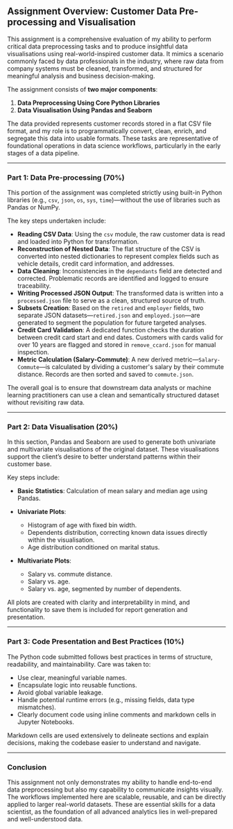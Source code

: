 
## **Assignment Overview: Customer Data Pre-processing and Visualisation**

This assignment is a comprehensive evaluation of my ability to perform critical data preprocessing tasks and to produce insightful data visualisations using real-world-inspired customer data. It mimics a scenario commonly faced by data professionals in the industry, where raw data from company systems must be cleaned, transformed, and structured for meaningful analysis and business decision-making.

The assignment consists of **two major components**:

1. **Data Preprocessing Using Core Python Libraries**
2. **Data Visualisation Using Pandas and Seaborn**

The data provided represents customer records stored in a flat CSV file format, and my role is to programmatically convert, clean, enrich, and segregate this data into usable formats. These tasks are representative of foundational operations in data science workflows, particularly in the early stages of a data pipeline.

---

### **Part 1: Data Pre-processing (70%)**

This portion of the assignment was completed strictly using built-in Python libraries (e.g., `csv`, `json`, `os`, `sys`, `time`)—without the use of libraries such as Pandas or NumPy.

The key steps undertaken include:

* **Reading CSV Data**: Using the `csv` module, the raw customer data is read and loaded into Python for transformation.
* **Reconstruction of Nested Data**: The flat structure of the CSV is converted into nested dictionaries to represent complex fields such as vehicle details, credit card information, and addresses.
* **Data Cleaning**: Inconsistencies in the `dependants` field are detected and corrected. Problematic records are identified and logged to ensure traceability.
* **Writing Processed JSON Output**: The transformed data is written into a `processed.json` file to serve as a clean, structured source of truth.
* **Subsets Creation**: Based on the `retired` and `employer` fields, two separate JSON datasets—`retired.json` and `employed.json`—are generated to segment the population for future targeted analyses.
* **Credit Card Validation**: A dedicated function checks the duration between credit card start and end dates. Customers with cards valid for over 10 years are flagged and stored in `remove_ccard.json` for manual inspection.
* **Metric Calculation (Salary-Commute)**: A new derived metric—`Salary-Commute`—is calculated by dividing a customer's salary by their commute distance. Records are then sorted and saved to `commute.json`.

The overall goal is to ensure that downstream data analysts or machine learning practitioners can use a clean and semantically structured dataset without revisiting raw data.

---

### **Part 2: Data Visualisation (20%)**

In this section, Pandas and Seaborn are used to generate both univariate and multivariate visualisations of the original dataset. These visualisations support the client’s desire to better understand patterns within their customer base.

Key steps include:

* **Basic Statistics**: Calculation of mean salary and median age using Pandas.
* **Univariate Plots**:

  * Histogram of age with fixed bin width.
  * Dependents distribution, correcting known data issues directly within the visualisation.
  * Age distribution conditioned on marital status.
* **Multivariate Plots**:

  * Salary vs. commute distance.
  * Salary vs. age.
  * Salary vs. age, segmented by number of dependents.

All plots are created with clarity and interpretability in mind, and functionality to save them is included for report generation and presentation.

---

### **Part 3: Code Presentation and Best Practices (10%)**

The Python code submitted follows best practices in terms of structure, readability, and maintainability. Care was taken to:

* Use clear, meaningful variable names.
* Encapsulate logic into reusable functions.
* Avoid global variable leakage.
* Handle potential runtime errors (e.g., missing fields, data type mismatches).
* Clearly document code using inline comments and markdown cells in Jupyter Notebooks.

Markdown cells are used extensively to delineate sections and explain decisions, making the codebase easier to understand and navigate.

---

### **Conclusion**

This assignment not only demonstrates my ability to handle end-to-end data preprocessing but also my capability to communicate insights visually. The workflows implemented here are scalable, reusable, and can be directly applied to larger real-world datasets. These are essential skills for a data scientist, as the foundation of all advanced analytics lies in well-prepared and well-understood data.



